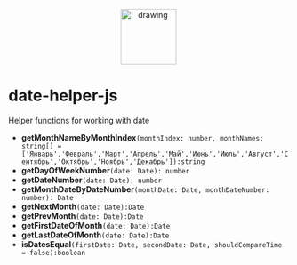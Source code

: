 <p align="center" style="text-align:center">
    <img src="https://www.flaticon.com/svg/vstatic/svg/4351/4351197.svg?token=exp=1620738933~hmac=e9814f4497818fbdd3d6a47acc9fdfc0" alt="drawing" width="100"/>
</p>


# date-helper-js
Helper functions for working with date

* **getMonthNameByMonthIndex**`(monthIndex: number, monthNames: string[] = ['Январь','Февраль','Март','Апрель','Май','Июнь','Июль','Август','Сентябрь','Октябрь','Ноябрь','Декабрь']):string`
* **getDayOfWeekNumber**`(date: Date): number`
* **getDateNumber**`(date: Date): number`
* **getMonthDateByDateNumber**`(monthDate: Date, monthDateNumber: number): Date`
* **getNextMonth**`(date: Date):Date`
* **getPrevMonth**`(date: Date):Date`
* **getFirstDateOfMonth**`(date: Date):Date`
* **getLastDateOfMonth**`(date: Date):Date`
* **isDatesEqual**`(firstDate: Date, secondDate: Date, shouldCompareTime = false):boolean`